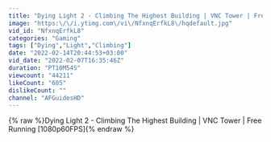 ```yaml
---
title: "Dying Light 2 - Climbing The Highest Building | VNC Tower | Free Running [1080p60FPS]"
image: "https:\/\/i.ytimg.com\/vi\/NfxnqErfkL8\/hqdefault.jpg"
vid_id: "NfxnqErfkL8"
categories: "Gaming"
tags: ["Dying","Light","Climbing"]
date: "2022-02-14T20:44:53+03:00"
vid_date: "2022-02-07T16:35:46Z"
duration: "PT10M54S"
viewcount: "44211"
likeCount: "605"
dislikeCount: ""
channel: "AFGuidesHD"
---
```

{% raw %}Dying Light 2 - Climbing The Highest Building | VNC Tower | Free Running [1080p60FPS]{% endraw %}
